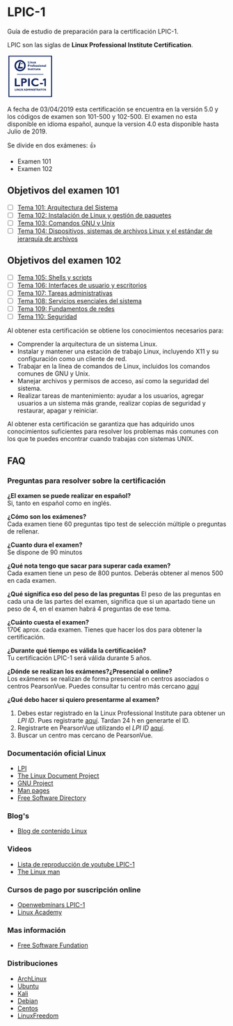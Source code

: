 # LPIC-1

Guía de estudio de preparación para la certificación LPIC-1.

LPIC son las siglas de **Linux Professional Institute Certification**.

![logo_lpic](img/LPIC-1-Small.png)

A fecha de 03/04/2019 esta certificación se encuentra en la versión 5.0 y los códigos de examen son 101-500 y 102-500. El examen no esta disponible en idioma español, aunque la version 4.0 esta disponible hasta Julio de 2019.

Se divide en dos exámenes: :+1:

- Examen 101
- Examen 102

## Objetivos del examen 101

- [ ] [Tema 101: Arquitectura del Sistema](docs/101-500/101:Arquitectura-del-Sistema.md)
- [ ] [Tema 102: Instalación de Linux y gestión de paquetes](docs/101-500/102:Instalacion-de-Linux-y-gestion-de-paquetes.md)
- [ ] [Tema 103: Comandos GNU y Unix](docs/101-500/103:Comandos-GNU-y-Unix.md)
- [ ] [Tema 104: Dispositivos, sistemas de archivos Linux y el estándar de jerarquía de archivos](docs/101-500/104:Dispositivos-sistemas-de-archivos-Linux-y-el-estandar-de-jerarquia-de-archivos.md)

## Objetivos del examen 102

- [ ] [Tema 105: Shells y scripts](docs/102-500/105:Shells-y-scripts.md)
- [ ] [Tema 106: Interfaces de usuario y escritorios](docs/102-500/106:Interfaces-de-usuario.y-escritorios.md)
- [ ] [Tema 107: Tareas administrativas](docs/102-500/107:Tareas-administrativas.md)
- [ ] [Tema 108: Servicios esenciales del sistema](docs/102-500/108:Servicios-esenciales-del-sistema.md)
- [ ] [Tema 109: Fundamentos de redes](docs/102-500/109:Fundamentos-de-redes.md)
- [ ] [Tema 110: Seguridad](docs/102-500/110:Seguridad.md)

Al obtener esta certificación se obtiene los conocimientos necesarios para:

- Comprender la arquitectura de un sistema Linux.
- Instalar y mantener una estación de trabajo Linux, incluyendo X11 y su configuración como un cliente de red.
- Trabajar en la línea de comandos de Linux, incluidos los comandos comunes de GNU y Unix.
- Manejar archivos y permisos de acceso, así como la seguridad del sistema.
- Realizar tareas de mantenimiento: ayudar a los usuarios, agregar usuarios a un sistema más grande, realizar copias de seguridad y restaurar, apagar y reiniciar.

Al obtener esta certificación se garantiza que has adquirido unos conocimientos suficientes para resolver los problemas más comunes con los que te puedes encontrar cuando trabajas con sistemas UNIX.

## FAQ

### Preguntas para resolver sobre la certificación

**¿El examen se puede realizar en español?**  
Si, tanto en español como en inglés.

**¿Cómo son los exámenes?**  
Cada examen tiene 60 preguntas tipo test de selección múltiple o preguntas de rellenar.

**¿Cuanto dura el examen?**  
Se dispone de 90 minutos

**¿Qué nota tengo que sacar para superar cada examen?**  
Cada examen tiene un peso de 800 puntos. Deberás obtener al menos 500 en cada examen.

**¿Qué significa eso del peso de las preguntas**
El peso de las preguntas en cada una de las partes del examen, significa que si un apartado tiene un peso de 4, en el examen habrá 4 preguntas de ese tema.

**¿Cuánto cuesta el examen?**  
170€ aprox. cada examen. Tienes que hacer los dos para obtener la certificación.

**¿Durante qué tiempo es válida la certificación?**  
Tu certificación LPIC-1 será válida durante 5 años.

**¿Dónde se realizan los exámenes?¿Presencial o online?**  
Los exámenes se realizan de forma presencial en centros asociados o centros PearsonVue. Puedes consultar tu centro más cercano [aquí](https://wsr.pearsonvue.com/testtaker/registration/SelectTestCenterProximity/LINUXPROFESSION?conversationId=1290514)

**¿Qué debo hacer si quiero presentarme al examen?**

1. Debes estar registrado en la Linux Professional Institute para obtener un _LPI ID_. Pues registrarte [aquí](https://cs.lpi.org/caf/Xamman/register). Tardan 24 h en generarte el ID.
2. Registrarte en PearsonVue utilizando el _LPI ID_ [aquí](https://home.pearsonvue.com/lpi).
3. Buscar un centro mas cercano de PearsonVue.

### Documentación oficial Linux

- [LPI](https://www.lpi.org/our-certifications/lpic-1-overview/)
- [The Linux Document Project](http://www.tldp.org/)
- [GNU Project](http://www.gnu.org/doc/)
- [Man pages](https://linux.die.net/man/)
- [Free Software Directory](https://directory.fsf.org/wiki/Main_Page)
### Blog's

- [Blog de contenido Linux](http://www.linuxlinks.com)
### Videos

- [Lista de reproducción de youtube LPIC-1](https://www.youtube.com/watch?v=Fov9nM-AbSw&list=PLD_mb6U5Xp95cX_CDO3Cg-p8370lPwRR2)
- [The Linux man](https://www.youtube.com/channel/UCVQ7kPpJJ2FA_iYl8Wtx0SA)
### Cursos de pago por suscripción online

- [Openwebminars LPIC-1 ](https://openwebinars.net/carreras/certificacion-lpic-1/)
- [Linux Academy](https://linuxacademy.com/cp/modules/view/id/214)
### Mas información

- [Free Software Fundation](https://www.fsf.org/)
### Distribuciones

- [ArchLinux](https://wiki.archlinux.org/index.php/Main_page_(Espa%C3%B1ol))
- [Ubuntu](https://ubuntu.com/download)
- [Kali](https://www.kali.org/get-kali/#kali-platforms)
- [Debian](https://www.debian.org/distrib/index.es.html)
- [Centos](https://www.centos.org/download/)
- [LinuxFreedom](http://linuxfreedom.com/Distros/)

